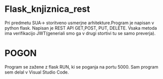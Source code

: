 # Flask_knjiznica_rest

Pri predmetu SUA-> storitveno usmerjne arhitekture.Program je napisan v python flask. Napisan je REST API GET,POST, PUT, DELETE. Vsaka metoda ima verifikacijo JWT(generiali smo
ga v drugi stortivi tu se samo preverja). 
# POGON
Program  se zažene z flask RUN, ki se poganja na portu 5000. Sam program sem delal v Visual Studio Code.
